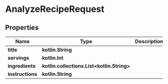 
# AnalyzeRecipeRequest

## Properties
| Name | Type | Description | Notes |
| ------------ | ------------- | ------------- | ------------- |
| **title** | **kotlin.String** |  |  [optional] |
| **servings** | **kotlin.Int** |  |  [optional] |
| **ingredients** | **kotlin.collections.List&lt;kotlin.String&gt;** |  |  [optional] |
| **instructions** | **kotlin.String** |  |  [optional] |



